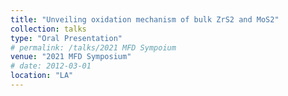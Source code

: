 ```yaml
---
title: "Unveiling oxidation mechanism of bulk ZrS2 and MoS2"
collection: talks
type: "Oral Presentation"
# permalink: /talks/2021 MFD Sympoium
venue: "2021 MFD Symposium"
# date: 2012-03-01
location: "LA"
---
```

